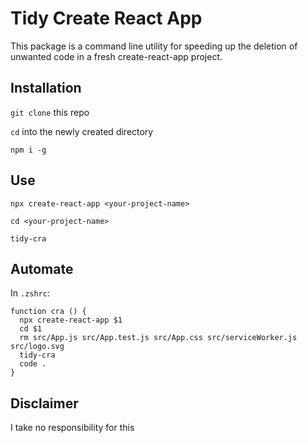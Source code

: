 # Tidy Create React App

This package is a command line utility for speeding up the deletion of unwanted code in a fresh create-react-app project.

## Installation

`git clone` this repo

`cd` into the newly created directory

`npm i -g`

## Use

`npx create-react-app <your-project-name>`

`cd <your-project-name>`

`tidy-cra`

## Automate

In `.zshrc`:

```
function cra () {
  npx create-react-app $1
  cd $1
  rm src/App.js src/App.test.js src/App.css src/serviceWorker.js src/logo.svg
  tidy-cra
  code .
}
```

## Disclaimer

I take no responsibility for this
